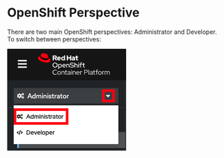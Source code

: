 # OpenShift Perspective

There are two main OpenShift perspectives: Administrator and Developer. To switch between perspectives:

![](images/adminperspective.png)
